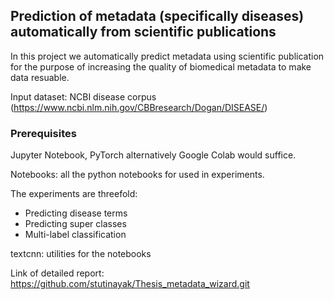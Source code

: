 ## Prediction of metadata (specifically diseases) automatically from scientific publications
In this project we automatically predict metadata using scientific publication for the purpose of increasing the quality of biomedical metadata to make data resuable. 

Input dataset: NCBI disease corpus (https://www.ncbi.nlm.nih.gov/CBBresearch/Dogan/DISEASE/)

### Prerequisites
Jupyter Notebook, PyTorch alternatively Google Colab would suffice. 

Notebooks: all the python notebooks for used in experiments.

The experiments are threefold:
* Predicting disease terms
* Predicting super classes
* Multi-label classification

textcnn: utilities for the notebooks

Link of detailed report: https://github.com/stutinayak/Thesis_metadata_wizard.git


